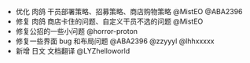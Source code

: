 - 优化 肉鸽 干员部署策略、招募策略、商店购物策略 @MistEO @ABA2396
- 修复 肉鸽 商店卡住的问题、自定义干员不选的问题 @MistEO
- 修复公招的一些小问题 @horror-proton
- 修复一些界面 bug 和布局问题 @ABA2396 @zzyyyl @lhhxxxxx
- 新增 日文 文档翻译 @LYZhelloworld

